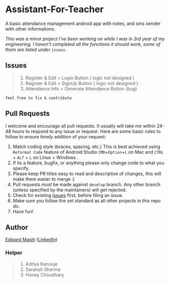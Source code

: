 # Assistant-For-Teacher
A basic attendance management android app with notes, and sms sender with other informations.

_This was a minor project I've been working on while I was in 3rd year of my engineering. I haven't completed all the functions it should work, some of them are listed under `issues`._



## Issues
> 1. Register & Edit > Login Button ( logic not designed )
> 2. Register & Edit > SignUp Button ( logic not designed )
> 3. Attendance Info > Generate Attendance Button (bug)

`feel free to fix & contribute`

## Pull Requests

I welcome and encourage all pull requests. It usually will take me within 24-48 hours to respond to any issue or request. Here are some basic rules to follow to ensure timely addition of your request:

1.  Match coding style (braces, spacing, etc.) This is best achieved using `Reformat Code` feature of Android Studio `CMD`+`Option`+`L` on Mac and `CTRL` + `ALT` + `L` on Linux + Windows .
2.  If its a feature, bugfix, or anything please only change code to what you specify.
3.  Please keep PR titles easy to read and descriptive of changes, this will make them easier to merge :)
4.  Pull requests _must_ be made against `develop` branch. Any other branch (unless specified by the maintainers) will get rejected.
5.  Check for existing [issues](https://github.com/edwardmasih/Assistant-For-Teacher/issues) first, before filing an issue.
6.  Make sure you follow the set standard as all other projects in this repo do.
7.  Have fun!

## Author
[Edward Masih](www.github.com/edwardmasih) ([LinkedIn](https://www.linkedin.com/in/edwardmasih/))

### Helper
> 1. Aditya Kanouje
> 2. Saransh Sharma
> 3. Honey Choudhary

